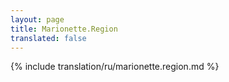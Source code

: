 ```yaml
---
layout: page
title: Marionette.Region
translated: false
---
```


{% include translation/ru/marionette.region.md %}